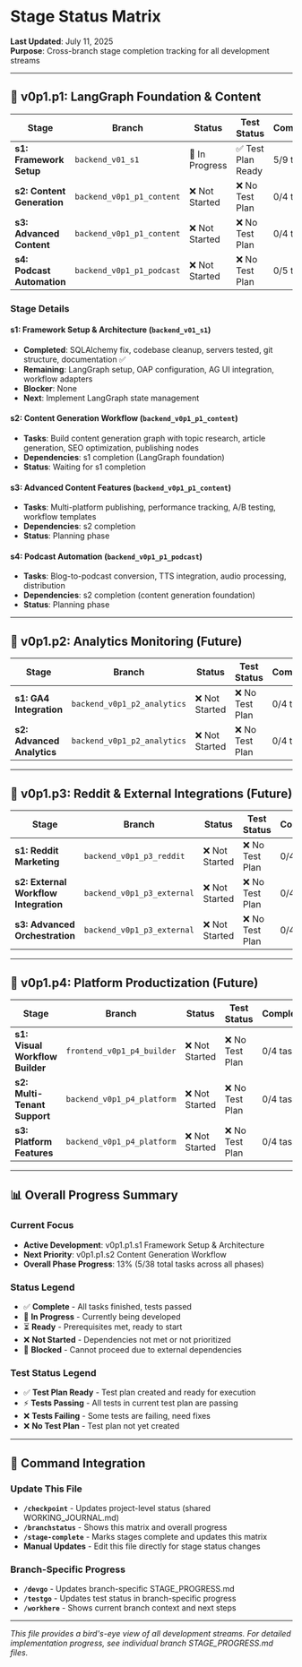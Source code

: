 # Stage Status Matrix

**Last Updated**: July 11, 2025  
**Purpose**: Cross-branch stage completion tracking for all development streams

---

## 🎯 v0p1.p1: LangGraph Foundation & Content

| Stage | Branch | Status | Test Status | Completion | Last Updated |
|-------|--------|--------|-------------|------------|--------------|
| **s1: Framework Setup** | `backend_v01_s1` | 🔄 In Progress | ✅ Test Plan Ready | 5/9 tasks | July 11 |
| **s2: Content Generation** | `backend_v0p1_p1_content` | ❌ Not Started | ❌ No Test Plan | 0/4 tasks | - |
| **s3: Advanced Content** | `backend_v0p1_p1_content` | ❌ Not Started | ❌ No Test Plan | 0/4 tasks | - |
| **s4: Podcast Automation** | `backend_v0p1_p1_podcast` | ❌ Not Started | ❌ No Test Plan | 0/5 tasks | - |

### Stage Details

#### s1: Framework Setup & Architecture (`backend_v01_s1`)
- **Completed**: SQLAlchemy fix, codebase cleanup, servers tested, git structure, documentation ✅
- **Remaining**: LangGraph setup, OAP configuration, AG UI integration, workflow adapters
- **Blocker**: None
- **Next**: Implement LangGraph state management

#### s2: Content Generation Workflow (`backend_v0p1_p1_content`) 
- **Tasks**: Build content generation graph with topic research, article generation, SEO optimization, publishing nodes
- **Dependencies**: s1 completion (LangGraph foundation)
- **Status**: Waiting for s1 completion

#### s3: Advanced Content Features (`backend_v0p1_p1_content`)
- **Tasks**: Multi-platform publishing, performance tracking, A/B testing, workflow templates
- **Dependencies**: s2 completion
- **Status**: Planning phase

#### s4: Podcast Automation (`backend_v0p1_p1_podcast`)
- **Tasks**: Blog-to-podcast conversion, TTS integration, audio processing, distribution
- **Dependencies**: s2 completion (content generation foundation)
- **Status**: Planning phase

---

## 🎯 v0p1.p2: Analytics Monitoring (Future)

| Stage | Branch | Status | Test Status | Completion | Last Updated |
|-------|--------|--------|-------------|------------|--------------|
| **s1: GA4 Integration** | `backend_v0p1_p2_analytics` | ❌ Not Started | ❌ No Test Plan | 0/4 tasks | - |
| **s2: Advanced Analytics** | `backend_v0p1_p2_analytics` | ❌ Not Started | ❌ No Test Plan | 0/4 tasks | - |

---

## 🎯 v0p1.p3: Reddit & External Integrations (Future)

| Stage | Branch | Status | Test Status | Completion | Last Updated |
|-------|--------|--------|-------------|------------|--------------|
| **s1: Reddit Marketing** | `backend_v0p1_p3_reddit` | ❌ Not Started | ❌ No Test Plan | 0/4 tasks | - |
| **s2: External Workflow Integration** | `backend_v0p1_p3_external` | ❌ Not Started | ❌ No Test Plan | 0/4 tasks | - |
| **s3: Advanced Orchestration** | `backend_v0p1_p3_external` | ❌ Not Started | ❌ No Test Plan | 0/4 tasks | - |

---

## 🎯 v0p1.p4: Platform Productization (Future)

| Stage | Branch | Status | Test Status | Completion | Last Updated |
|-------|--------|--------|-------------|------------|--------------|
| **s1: Visual Workflow Builder** | `frontend_v0p1_p4_builder` | ❌ Not Started | ❌ No Test Plan | 0/4 tasks | - |
| **s2: Multi-Tenant Support** | `backend_v0p1_p4_platform` | ❌ Not Started | ❌ No Test Plan | 0/4 tasks | - |
| **s3: Platform Features** | `backend_v0p1_p4_platform` | ❌ Not Started | ❌ No Test Plan | 0/4 tasks | - |

---

## 📊 Overall Progress Summary

### Current Focus
- **Active Development**: v0p1.p1.s1 Framework Setup & Architecture
- **Next Priority**: v0p1.p1.s2 Content Generation Workflow  
- **Overall Phase Progress**: 13% (5/38 total tasks across all phases)

### Status Legend
- ✅ **Complete** - All tasks finished, tests passed
- 🔄 **In Progress** - Currently being developed
- ⏳ **Ready** - Prerequisites met, ready to start
- ❌ **Not Started** - Dependencies not met or not prioritized
- 🚫 **Blocked** - Cannot proceed due to external dependencies

### Test Status Legend
- ✅ **Test Plan Ready** - Test plan created and ready for execution
- ⚡ **Tests Passing** - All tests in current test plan are passing
- ❌ **Tests Failing** - Some tests are failing, need fixes
- ❌ **No Test Plan** - Test plan not yet created

---

## 🔄 Command Integration

### Update This File
- **`/checkpoint`** - Updates project-level status (shared WORKING_JOURNAL.md) 
- **`/branchstatus`** - Shows this matrix and overall progress
- **`/stage-complete`** - Marks stages complete and updates this matrix
- **Manual Updates** - Edit this file directly for stage status changes

### Branch-Specific Progress
- **`/devgo`** - Updates branch-specific STAGE_PROGRESS.md
- **`/testgo`** - Updates test status in branch-specific progress
- **`/workhere`** - Shows current branch context and next steps

---

*This file provides a bird's-eye view of all development streams. For detailed implementation progress, see individual branch STAGE_PROGRESS.md files.*